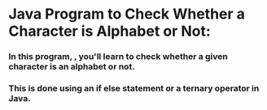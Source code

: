 # Java Program to Check Whether a Character is Alphabet or Not:
### In this program, , you'll learn to check whether a given character is an alphabet or not. 
### This is done using an if else statement or a ternary operator in Java.


